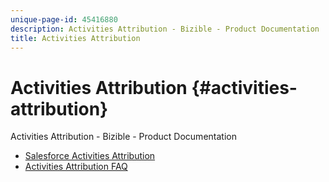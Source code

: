 ```yaml
---
unique-page-id: 45416880
description: Activities Attribution - Bizible - Product Documentation
title: Activities Attribution
---
```


# Activities Attribution {#activities-attribution}

Activities Attribution - Bizible - Product Documentation

* [Salesforce Activities Attribution](activities-attribution/salesforce-activities-attribution.md)
* [Activities Attribution FAQ](activities-attribution/activities-attribution-faq.md)

